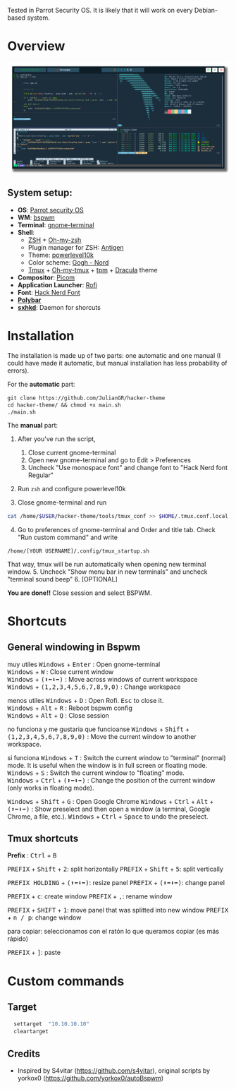 Tested in Parrot Security OS. It is likely that it will work on every Debian-based system.

# Overview
![BSPWM](https://raw.githubusercontent.com/JulianGR/hacker-theme/main/photo.png)




## System setup:
- **OS**: [Parrot security OS](https://www.parrotsec.org/)
- **WM**: [bspwm](https://github.com/baskerville/bspwm)
- **Terminal**: [gnome-terminal](https://en.wikipedia.org/wiki/GNOME_Terminal)
- **Shell**: 
  - [ZSH](https://www.zsh.org/) + [Oh-my-zsh](https://ohmyz.sh/)
  - Plugin manager for ZSH: [Antigen](https://github.com/zsh-users/antigen)
  - Theme: [powerlevel10k](https://github.com/romkatv/powerlevel10k)
  - Color scheme: [Gogh - Nord](https://gogh-co.github.io/Gogh/)
  - [Tmux](https://en.wikipedia.org/wiki/Tmux) + [Oh-my-tmux](https://github.com/gpakosz/.tmux) + [tpm](https://github.com/tmux-plugins/tpm) + [Dracula](https://draculatheme.com/tmux) theme
- **Compositor**: [Picom](https://github.com/jonaburg/picom)
- **Application Launcher**: [Rofi](https://github.com/davatorium/rofi)
- **Font**: [Hack Nerd Font](https://www.nerdfonts.com/)
- [**Polybar**](https://github.com/polybar/polybar)
- [**sxhkd**](https://github.com/baskerville/sxhkd): Daemon for shorcuts


# Installation
The installation is made up of two parts: one automatic and one manual (I could have made it automatic, but manual installation has less probability of errors). 


For the **automatic** part:
```
git clone https://github.com/JulianGR/hacker-theme
cd hacker-theme/ && chmod +x main.sh
./main.sh
```

The **manual** part:

1. After you've run the script,
	1. Close current gnome-terminal
	2. Open new gnome-terminal and go to Edit > Preferences
	3. Uncheck "Use monospace font" and change font to "Hack Nerd font Regular"


2. Run `zsh` and configure powerlevel10k
3. Close gnome-terminal and run 
```sh
cat /home/$USER/hacker-theme/tools/tmux_conf >> $HOME/.tmux.conf.local && tmux
```

4. Go to preferences of gnome-terminal and Order and title tab. Check "Run custom command" and write 
```
/home/[YOUR USERNAME]/.config/tmux_startup.sh
```
That way, tmux will be run automatically when opening new terminal window. 
5. Uncheck "Show menu bar in new terminals" and uncheck "terminal sound beep"
6. [OPTIONAL]





**You are done!!** 
Close session and select BSPWM.

# Shortcuts

## General windowing in Bspwm
muy utiles
<kbd>Windows</kbd> + <kbd>Enter</kbd> : Open gnome-terminal  
<kbd>Windows</kbd> + <kbd>W</kbd> : Close current window  
<kbd>Windows</kbd> + <kbd>(⬆⬅⬇➡)</kbd> : Move across windows of current workspace  
<kbd>Windows</kbd> + <kbd>(1,2,3,4,5,6,7,8,9,0)</kbd> : Change workspace 


menos utiles
<kbd>Windows</kbd> + <kbd>D</kbd> : Open Rofi. <kbd>Esc</kbd> to close it.  
<kbd>Windows</kbd> + <kbd>Alt</kbd> + <kbd>R</kbd> : Reboot bspwm config  
<kbd>Windows</kbd> + <kbd>Alt</kbd> + <kbd>Q</kbd> : Close session




no funciona y me gustaria que funcioanse
<kbd>Windows</kbd> + <kbd>Shift</kbd> + <kbd>(1,2,3,4,5,6,7,8,9,0)</kbd> : Move the current window to another workspace.   


si funciona
<kbd>Windows</kbd> + <kbd>T</kbd> : Switch the current window to "terminal" (normal) mode. It is useful when the window is in full screen or floating mode.  
<kbd>Windows</kbd> + <kbd>S</kbd> : Switch the current window to "floating" mode.  
<kbd>Windows</kbd> + <kbd>Ctrl</kbd> + <kbd>(⬆⬅⬇➡)</kbd> : Change the position of the current window (only works in floating mode).  


<kbd>Windows</kbd> + <kbd>Shift</kbd> + <kbd>G</kbd> : Open Google Chrome 
<kbd>Windows</kbd> + <kbd>Ctrl</kbd> + <kbd>Alt</kbd> + <kbd>(⬆⬅⬇➡)</kbd> : Show preselect and then open a window (a terminal, Google Chrome, a file, etc.). <kbd>Windows</kbd> + <kbd>Ctrl</kbd> + <kbd>Space</kbd> to undo the preselect.  

## Tmux shortcuts

**Prefix** : <kbd>Ctrl</kbd> + <kbd>B</kbd>

<kbd>PREFIX</kbd> + <kbd>Shift</kbd> + <kbd>2</kbd>: split horizontally 
<kbd>PREFIX</kbd> + <kbd>Shift</kbd> + <kbd>5</kbd>: split vertically

<kbd>PREFIX HOLDING</kbd> + <kbd>(⬆⬅⬇➡)</kbd>: resize panel
<kbd>PREFIX</kbd> + <kbd>(⬆⬅⬇➡)</kbd>: change panel

 <kbd>PREFIX</kbd> + <kbd>c</kbd>: create window
 <kbd>PREFIX</kbd> + <kbd>,</kbd>: rename window

 <kbd>PREFIX</kbd> + <kbd>SHIFT</kbd> + <kbd>1</kbd>: move panel that was splitted into new window
 <kbd>PREFIX</kbd> + <kbd>n / p</kbd>: change window


para copiar: seleccionamos con el ratón lo que queramos copiar (es más rápido)

 <kbd>PREFIX</kbd> + <kbd>]</kbd>: paste


# Custom commands

## Target
```sh
  settarget  "10.10.10.10"
  cleartarget
```


## Credits
- Inspired by S4vitar (https://github.com/s4vitar), original scripts by yorkox0 (https://github.com/yorkox0/autoBspwm)

